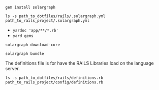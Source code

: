 `gem install solargraph`

`ls -s path_to_dotfiles/rails/.solargraph.yml path_to_rails_project/.solargraph.yml`

- `yardoc 'app/**/*.rb'`
- `yard gems`

`solargraph download-core`

`solargraph bundle`


The definitions file is for have the RAILS Libraries load on the language server.

`ls -s path_to_dotfiles/rails/definitions.rb path_to_rails_project/config/definitions.rb`
